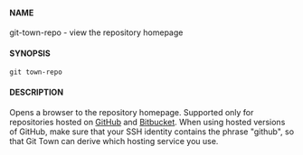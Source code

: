 #### NAME

git-town-repo - view the repository homepage


#### SYNOPSIS

```
git town-repo
```


#### DESCRIPTION

Opens a browser to the repository homepage.
Supported only for repositories hosted on [GitHub](http://github.com/) and [Bitbucket](https://bitbucket.org/).
When using hosted versions of GitHub,
make sure that your SSH identity contains the phrase "github",
so that Git Town can derive which hosting service you use.
